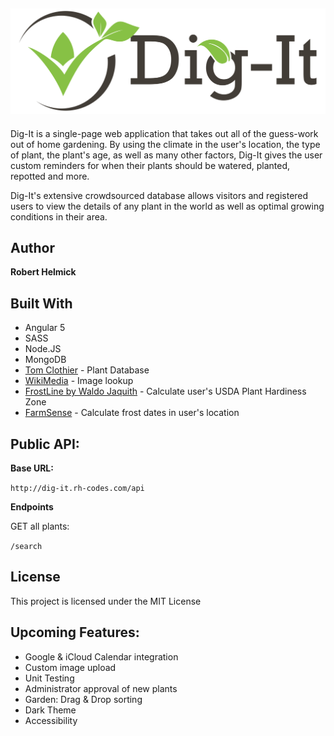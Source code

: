 ## ![Dig-It logo](client/src/assets/logo/dig-it-logo-full.svg)

Dig-It is a single-page web application that takes out all of the guess-work out of home gardening. By using the climate in the user's location, the type of plant, the plant's age, as well as many other factors, Dig-It gives the user custom reminders for when their plants should be watered, planted, repotted and more. 

Dig-It's extensive crowdsourced database allows visitors and registered users to view the details of any plant in the world as well as optimal growing conditions in their area.

## Author

**Robert Helmick**

## Built With

- Angular 5
- SASS
- Node.JS
- MongoDB
- [Tom Clothier](https://tomclothier.hort.net/) - Plant Database
- [WikiMedia](https://www.mediawiki.org/) - Image lookup
- [FrostLine by Waldo Jaquith](https://github.com/waldoj/frostline) - Calculate user's USDA Plant Hardiness Zone
- [FarmSense](http://www.farmsense.net/api/frost-date-api/) - Calculate frost dates in user's location

## Public API:

**Base URL:** 

````http://dig-it.rh-codes.com/api```` 

**Endpoints**

GET all plants: 

````/search````

## License

This project is licensed under the MIT License

## Upcoming Features:
- Google & iCloud Calendar integration
- Custom image upload
- Unit Testing
- Administrator approval of new plants
- Garden: Drag & Drop sorting
- Dark Theme
- Accessibility